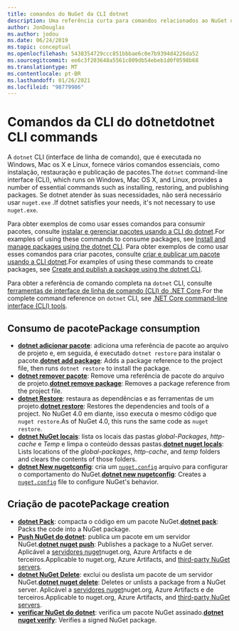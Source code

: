 ```yaml
---
title: comandos do NuGet da CLI dotnet
description: Uma referência curta para comandos relacionados ao NuGet usando a interface de linha de comando dotnet.
author: JonDouglas
ms.author: jodou
ms.date: 06/24/2019
ms.topic: conceptual
ms.openlocfilehash: 5438354729ccc851bbbae6c0e7b9394d4226da52
ms.sourcegitcommit: ee6c3f203648a5561c809db54ebeb1d0f0598b68
ms.translationtype: MT
ms.contentlocale: pt-BR
ms.lasthandoff: 01/26/2021
ms.locfileid: "98779986"
---
```

# <a name="dotnet-cli-commands"></a><span data-ttu-id="45dcc-103">Comandos da CLI do dotnet</span><span class="sxs-lookup"><span data-stu-id="45dcc-103">dotnet CLI commands</span></span>

<span data-ttu-id="45dcc-104">A `dotnet` CLI (interface de linha de comando), que é executada no Windows, Mac os X e Linux, fornece vários comandos essenciais, como instalação, restauração e publicação de pacotes.</span><span class="sxs-lookup"><span data-stu-id="45dcc-104">The `dotnet` command-line interface (CLI), which runs on Windows, Mac OS X, and Linux, provides a number of essential commands such as installing, restoring, and publishing packages.</span></span> <span data-ttu-id="45dcc-105">Se dotnet atender às suas necessidades, não será necessário usar `nuget.exe` .</span><span class="sxs-lookup"><span data-stu-id="45dcc-105">If dotnet satisfies your needs, it's not necessary to use `nuget.exe`.</span></span>

<span data-ttu-id="45dcc-106">Para obter exemplos de como usar esses comandos para consumir pacotes, consulte [instalar e gerenciar pacotes usando a CLI do dotnet](../consume-packages/install-use-packages-dotnet-cli.md).</span><span class="sxs-lookup"><span data-stu-id="45dcc-106">For examples of using these commands to consume packages, see [Install and manage packages using the dotnet CLI](../consume-packages/install-use-packages-dotnet-cli.md).</span></span> <span data-ttu-id="45dcc-107">Para obter exemplos de como usar esses comandos para criar pacotes, consulte [criar e publicar um pacote usando a CLI dotnet](../quickstart/create-and-publish-a-package-using-the-dotnet-cli.md).</span><span class="sxs-lookup"><span data-stu-id="45dcc-107">For examples of using these commands to create packages, see [Create and publish a package using the dotnet CLI](../quickstart/create-and-publish-a-package-using-the-dotnet-cli.md).</span></span>

<span data-ttu-id="45dcc-108">Para obter a referência de comando completa na `dotnet` CLI, consulte [ferramentas de interface de linha de comando (CLI) do .NET Core](/dotnet/core/tools/?tabs=netcore2x).</span><span class="sxs-lookup"><span data-stu-id="45dcc-108">For the complete command reference on `dotnet` CLI, see [.NET Core command-line interface (CLI) tools](/dotnet/core/tools/?tabs=netcore2x).</span></span>

## <a name="package-consumption"></a><span data-ttu-id="45dcc-109">Consumo de pacote</span><span class="sxs-lookup"><span data-stu-id="45dcc-109">Package consumption</span></span>

- <span data-ttu-id="45dcc-110">[**dotnet adicionar pacote**](/dotnet/core/tools/dotnet-add-package): adiciona uma referência de pacote ao arquivo de projeto e, em seguida, é executado `dotnet restore` para instalar o pacote.</span><span class="sxs-lookup"><span data-stu-id="45dcc-110">[**dotnet add package**](/dotnet/core/tools/dotnet-add-package): Adds a package reference to the project file, then runs `dotnet restore` to install the package.</span></span>
- <span data-ttu-id="45dcc-111">[**dotnet remover pacote**](/dotnet/core/tools/dotnet-remove-package): Remove uma referência de pacote do arquivo de projeto.</span><span class="sxs-lookup"><span data-stu-id="45dcc-111">[**dotnet remove package**](/dotnet/core/tools/dotnet-remove-package): Removes a package reference from the project file.</span></span>
- <span data-ttu-id="45dcc-112">[**dotnet Restore**](/dotnet/core/tools/dotnet-restore?tabs=netcore2x): restaura as dependências e as ferramentas de um projeto.</span><span class="sxs-lookup"><span data-stu-id="45dcc-112">[**dotnet restore**](/dotnet/core/tools/dotnet-restore?tabs=netcore2x): Restores the dependencies and tools of a project.</span></span> <span data-ttu-id="45dcc-113">No NuGet 4.0 em diante, isso executa o mesmo código que `nuget restore`.</span><span class="sxs-lookup"><span data-stu-id="45dcc-113">As of NuGet 4.0, this runs the same code as `nuget restore`.</span></span>
- <span data-ttu-id="45dcc-114">[**dotnet NuGet locais**](/dotnet/core/tools/dotnet-nuget-locals): lista os locais das pastas *global-Packages*, *http-cache* e *Temp* e limpa o conteúdo dessas pastas.</span><span class="sxs-lookup"><span data-stu-id="45dcc-114">[**dotnet nuget locals**](/dotnet/core/tools/dotnet-nuget-locals): Lists locations of the *global-packages*, *http-cache*, and *temp* folders and clears the contents of those folders.</span></span>
- <span data-ttu-id="45dcc-115">[**dotnet New nugetconfig**](/dotnet/core/tools/dotnet-new): cria um [`nuget.config`](../reference/nuget-config-file.md) arquivo para configurar o comportamento do NuGet.</span><span class="sxs-lookup"><span data-stu-id="45dcc-115">[**dotnet new nugetconfig**](/dotnet/core/tools/dotnet-new): Creates a [`nuget.config`](../reference/nuget-config-file.md) file to configure NuGet's behavior.</span></span>

## <a name="package-creation"></a><span data-ttu-id="45dcc-116">Criação de pacote</span><span class="sxs-lookup"><span data-stu-id="45dcc-116">Package creation</span></span>

- <span data-ttu-id="45dcc-117">[**dotnet Pack**](/dotnet/core/tools/dotnet-pack?tabs=netcore2x): compacta o código em um pacote NuGet.</span><span class="sxs-lookup"><span data-stu-id="45dcc-117">[**dotnet pack**](/dotnet/core/tools/dotnet-pack?tabs=netcore2x): Packs the code into a NuGet package.</span></span>
- <span data-ttu-id="45dcc-118">[**Push NuGet do dotnet**](/dotnet/core/tools/dotnet-nuget-push): publica um pacote em um servidor NuGet.</span><span class="sxs-lookup"><span data-stu-id="45dcc-118">[**dotnet nuget push**](/dotnet/core/tools/dotnet-nuget-push): Publishes a package to a NuGet server.</span></span> <span data-ttu-id="45dcc-119">Aplicável a [servidores nuget](../hosting-packages/overview.md)nuget.org, Azure Artifacts e de terceiros.</span><span class="sxs-lookup"><span data-stu-id="45dcc-119">Applicable to nuget.org, Azure Artifacts, and [third-party NuGet servers](../hosting-packages/overview.md).</span></span>
- <span data-ttu-id="45dcc-120">[**dotnet NuGet Delete**](/dotnet/core/tools/dotnet-nuget-delete): exclui ou deslista um pacote de um servidor NuGet.</span><span class="sxs-lookup"><span data-stu-id="45dcc-120">[**dotnet nuget delete**](/dotnet/core/tools/dotnet-nuget-delete): Deletes or unlists a package from a NuGet server.</span></span> <span data-ttu-id="45dcc-121">Aplicável a [servidores nuget](../hosting-packages/overview.md)nuget.org, Azure Artifacts e de terceiros.</span><span class="sxs-lookup"><span data-stu-id="45dcc-121">Applicable to nuget.org, Azure Artifacts, and [third-party NuGet servers](../hosting-packages/overview.md).</span></span>
- <span data-ttu-id="45dcc-122">[**verificar NuGet do dotnet**](/dotnet/core/tools/dotnet-nuget-verify): verifica um pacote NuGet assinado.</span><span class="sxs-lookup"><span data-stu-id="45dcc-122">[**dotnet nuget verify**](/dotnet/core/tools/dotnet-nuget-verify): Verifies a signed NuGet package.</span></span>
